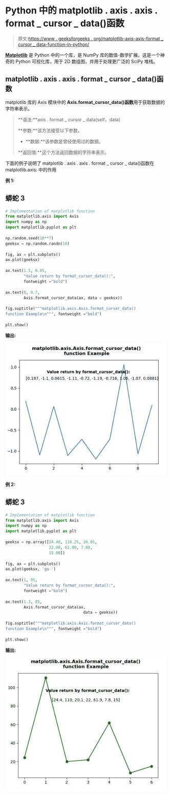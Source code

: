 # Python 中的 matplotlib . axis . axis . format _ cursor _ data()函数

> 原文:[https://www . geeksforgeeks . org/matplotlib-axis-axis-format _ cursor _ data-function-in-python/](https://www.geeksforgeeks.org/matplotlib-axis-axis-format_cursor_data-function-in-python/)

[**Matplotlib**](https://www.geeksforgeeks.org/python-introduction-matplotlib/) 是 Python 中的一个库，是 NumPy 库的数值-数学扩展。这是一个神奇的 Python 可视化库，用于 2D 数组图，并用于处理更广泛的 SciPy 堆栈。

## matplotlib . axis . axis . format _ cursor _ data()函数

matplotlib 库的 Axis 模块中的 **Axis.format_cursor_data()函数**用于获取数据的字符串表示。

> **语法:**axis . format _ cursor _ data(self，data)
> 
> **参数:**该方法接受以下参数。
> 
> *   **数据:**该参数是曾经使用过的数据。
> 
> **返回值:**这个方法返回数据的字符串表示。

下面的例子说明了 matplotlib . axis . axis . format _ cursor _ data()函数在 matplotlib.axis:
中的作用

**例 1:**

## 蟒蛇 3

```py
# Implementation of matplotlib function
from matplotlib.axis import Axis
import numpy as np 
import matplotlib.pyplot as plt        

np.random.seed(10**7) 
geeksx = np.random.randn(10) 

fig, ax = plt.subplots() 
ax.plot(geeksx) 

ax.text(1.5, 0.85,  
        "Value return by format_cursor_data():",  
        fontweight ="bold") 

ax.text(0, 0.7, 
        Axis.format_cursor_data(ax, data = geeksx)) 

fig.suptitle("""matplotlib.axis.Axis.format_cursor_data()
function Example\n""", fontweight ="bold")  

plt.show()
```

**输出:**

![](img/3c5e20e407d9d04cd6a64b56dc310d64.png)

**例 2:**

## 蟒蛇 3

```py
# Implementation of matplotlib function
from matplotlib.axis import Axis
import numpy as np 
import matplotlib.pyplot as plt        

geeksx = np.array([24.40, 110.25, 20.05, 
                   22.00, 61.90, 7.80, 
                   15.00]) 

fig, ax = plt.subplots() 
ax.plot(geeksx, 'go-') 

ax.text(1, 95, 
        "Value return by format_cursor_data():", 
        fontweight ="bold") 

ax.text(1.3, 85, 
        Axis.format_cursor_data(ax, 
                                  data = geeksx)) 

fig.suptitle("""matplotlib.axis.Axis.format_cursor_data()
function Example\n""", fontweight ="bold")  

plt.show()
```

**输出:**

![](img/2dc66ca31a25d6b1698a7aeef8a2a225.png)
